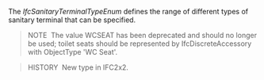 The _IfcSanitaryTerminalTypeEnum_ defines the range of different types of sanitary terminal that can be specified.

> NOTE&nbsp; The value WCSEAT has been deprecated and should no longer be used; toilet seats should be represented by IfcDiscreteAccessory with ObjectType 'WC Seat'.

> HISTORY&nbsp; New type in IFC2x2.